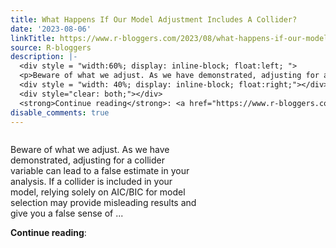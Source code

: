 ```yaml
---
title: What Happens If Our Model Adjustment Includes A Collider?
date: '2023-08-06'
linkTitle: https://www.r-bloggers.com/2023/08/what-happens-if-our-model-adjustment-includes-a-collider/
source: R-bloggers
description: |-
  <div style = "width:60%; display: inline-block; float:left; ">
  <p>Beware of what we adjust. As we have demonstrated, adjusting for a collider variable can lead to a false estimate in your analysis. If a collider is included in your model, relying solely on AIC/BIC for model selection may provide misleading results and give you a false sense of ...</p></div>
  <div style = "width: 40%; display: inline-block; float:right;"></div>
  <div style="clear: both;"></div>
  <strong>Continue reading</strong>: <a href="https://www.r-bloggers.com/2023/08/what-happens-if-our-model-adjustment-includes-a-collider/" ...
disable_comments: true
---
```

<div style = "width:60%; display: inline-block; float:left; ">
<p>Beware of what we adjust. As we have demonstrated, adjusting for a collider variable can lead to a false estimate in your analysis. If a collider is included in your model, relying solely on AIC/BIC for model selection may provide misleading results and give you a false sense of ...</p></div>
<div style = "width: 40%; display: inline-block; float:right;"></div>
<div style="clear: both;"></div>
<strong>Continue reading</strong>: <a href="https://www.r-bloggers.com/2023/08/what-happens-if-our-model-adjustment-includes-a-collider/" ...